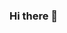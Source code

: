 ### Hi there 👋

<!--
**Muraadso-Ict/muraadso-ict** is a ✨ _special_ ✨ repository because its `README.md` (this file) appears on your GitHub profile.

- 🔭 I’m currently working on Muraadso 
- 🌱 I’m currently learning ...
- 👯 I’m looking to collaborate on ...
- 🤔 I’m looking for help with ...
- 💬 Ask me about ...
- 📫 How to reach me: ...
- 😄 Pronouns: ...
- ⚡ Fun fact: ...
-->
